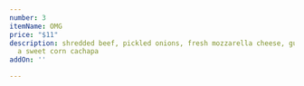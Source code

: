 ```yaml
---
number: 3
itemName: OMG
price: "$11"
description: shredded beef, pickled onions, fresh mozzarella cheese, guasacaca on
  a sweet corn cachapa
addOn: ''

---
```


